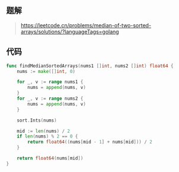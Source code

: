 ## 题解
> https://leetcode.cn/problems/median-of-two-sorted-arrays/solutions/?languageTags=golang
> 
## 代码
```go
func findMedianSortedArrays(nums1 []int, nums2 []int) float64 {
    nums := make([]int, 0)

    for _, v := range nums1 {
        nums = append(nums, v)
    }
    for _, v := range nums2 {
        nums = append(nums, v)
    }

    sort.Ints(nums)

    mid := len(nums) / 2
    if len(nums) % 2 == 0 {
        return float64((nums[mid - 1] + nums[mid])) / 2
    }

    return float64(nums[mid])
}
```